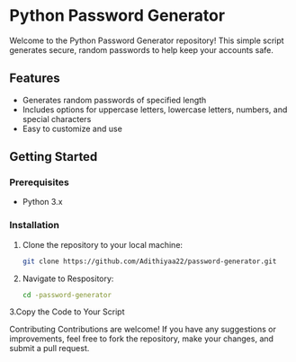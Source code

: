 # Python Password Generator

Welcome to the Python Password Generator repository! This simple script generates secure, random passwords to help keep your accounts safe.

## Features

- Generates random passwords of specified length
- Includes options for uppercase letters, lowercase letters, numbers, and special characters
- Easy to customize and use

## Getting Started

### Prerequisites

- Python 3.x

### Installation

1. Clone the repository to your local machine:
   ```bash
   git clone https://github.com/Adithiyaa22/password-generator.git
2. Navigate to Respository:
   ```bash
   cd -password-generator
3.Copy the Code to Your Script 

Contributing
Contributions are welcome! If you have any suggestions or improvements, feel free to fork the repository, make your changes, and submit a pull request.
